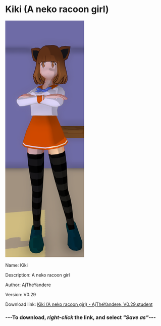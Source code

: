# Kiki (A neko racoon girl)

<img src = "https://raw.githubusercontent.com/Arbiter1223/Daigaku-Gurashi-Custom-Students/master/Students/Files/Kiki%20(A%20neko%20racoon%20girl).png">

Name: Kiki

Description: A neko racoon girl

Author: AjTheYandere

Version: V0.29

Download link: <a href="https://raw.githubusercontent.com/Arbiter1223/Daigaku-Gurashi-Custom-Students/master/Students/Files/Kiki%20(A%20neko%20racoon%20girl)%20-%20AjTheYandere%2C%20V0.29.student">Kiki (A neko racoon girl) - AjTheYandere, V0.29.student</a>

### ---**To download, _right-click_ the link, and select _"Save as"_**---
